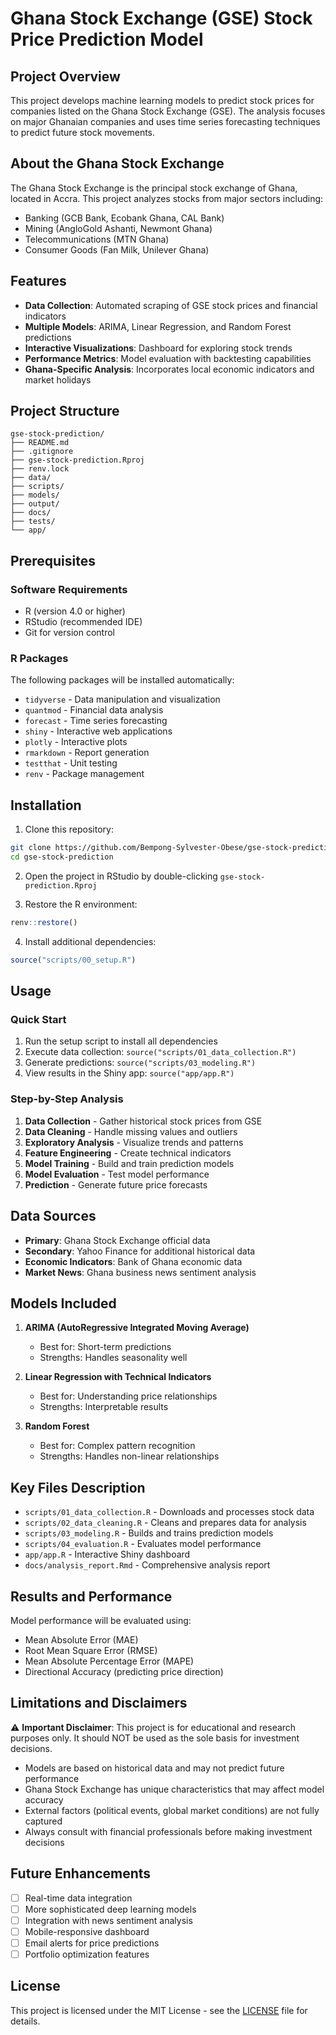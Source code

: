 # Ghana Stock Exchange (GSE) Stock Price Prediction Model

## Project Overview

This project develops machine learning models to predict stock prices for companies listed on the Ghana Stock Exchange (GSE). The analysis focuses on major Ghanaian companies and uses time series forecasting techniques to predict future stock movements.

## About the Ghana Stock Exchange

The Ghana Stock Exchange is the principal stock exchange of Ghana, located in Accra. This project analyzes stocks from major sectors including:
- Banking (GCB Bank, Ecobank Ghana, CAL Bank)
- Mining (AngloGold Ashanti, Newmont Ghana)
- Telecommunications (MTN Ghana)
- Consumer Goods (Fan Milk, Unilever Ghana)

## Features

- **Data Collection**: Automated scraping of GSE stock prices and financial indicators
- **Multiple Models**: ARIMA, Linear Regression, and Random Forest predictions
- **Interactive Visualizations**: Dashboard for exploring stock trends
- **Performance Metrics**: Model evaluation with backtesting capabilities
- **Ghana-Specific Analysis**: Incorporates local economic indicators and market holidays

## Project Structure

```
gse-stock-prediction/
├── README.md
├── .gitignore
├── gse-stock-prediction.Rproj
├── renv.lock
├── data/
├── scripts/
├── models/
├── output/
├── docs/
├── tests/
└── app/
```

## Prerequisites

### Software Requirements
- R (version 4.0 or higher)
- RStudio (recommended IDE)
- Git for version control

### R Packages
The following packages will be installed automatically:
- `tidyverse` - Data manipulation and visualization
- `quantmod` - Financial data analysis
- `forecast` - Time series forecasting
- `shiny` - Interactive web applications
- `plotly` - Interactive plots
- `rmarkdown` - Report generation
- `testthat` - Unit testing
- `renv` - Package management

## Installation

1. Clone this repository:
```bash
git clone https://github.com/Bempong-Sylvester-Obese/gse-stock-prediction.git
cd gse-stock-prediction
```

2. Open the project in RStudio by double-clicking `gse-stock-prediction.Rproj`

3. Restore the R environment:
```r
renv::restore()
```

4. Install additional dependencies:
```r
source("scripts/00_setup.R")
```

## Usage

### Quick Start
1. Run the setup script to install all dependencies
2. Execute data collection: `source("scripts/01_data_collection.R")`
3. Generate predictions: `source("scripts/03_modeling.R")`
4. View results in the Shiny app: `source("app/app.R")`

### Step-by-Step Analysis
1. **Data Collection** - Gather historical stock prices from GSE
2. **Data Cleaning** - Handle missing values and outliers
3. **Exploratory Analysis** - Visualize trends and patterns
4. **Feature Engineering** - Create technical indicators
5. **Model Training** - Build and train prediction models
6. **Model Evaluation** - Test model performance
7. **Prediction** - Generate future price forecasts

## Data Sources

- **Primary**: Ghana Stock Exchange official data
- **Secondary**: Yahoo Finance for additional historical data
- **Economic Indicators**: Bank of Ghana economic data
- **Market News**: Ghana business news sentiment analysis

## Models Included

1. **ARIMA (AutoRegressive Integrated Moving Average)**
   - Best for: Short-term predictions
   - Strengths: Handles seasonality well

2. **Linear Regression with Technical Indicators**
   - Best for: Understanding price relationships
   - Strengths: Interpretable results

3. **Random Forest**
   - Best for: Complex pattern recognition
   - Strengths: Handles non-linear relationships

## Key Files Description

- `scripts/01_data_collection.R` - Downloads and processes stock data
- `scripts/02_data_cleaning.R` - Cleans and prepares data for analysis
- `scripts/03_modeling.R` - Builds and trains prediction models
- `scripts/04_evaluation.R` - Evaluates model performance
- `app/app.R` - Interactive Shiny dashboard
- `docs/analysis_report.Rmd` - Comprehensive analysis report

## Results and Performance

Model performance will be evaluated using:
- Mean Absolute Error (MAE)
- Root Mean Square Error (RMSE)
- Mean Absolute Percentage Error (MAPE)
- Directional Accuracy (predicting price direction)

## Limitations and Disclaimers

⚠️ **Important Disclaimer**: This project is for educational and research purposes only. It should NOT be used as the sole basis for investment decisions.

- Models are based on historical data and may not predict future performance
- Ghana Stock Exchange has unique characteristics that may affect model accuracy
- External factors (political events, global market conditions) are not fully captured
- Always consult with financial professionals before making investment decisions

## Future Enhancements

- [ ] Real-time data integration
- [ ] More sophisticated deep learning models
- [ ] Integration with news sentiment analysis
- [ ] Mobile-responsive dashboard
- [ ] Email alerts for price predictions
- [ ] Portfolio optimization features

## License

This project is licensed under the MIT License - see the [LICENSE](LICENSE) file for details.
